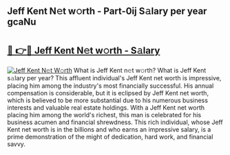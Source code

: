 ## Jeff Kent N𝚎t w𝚘rth - Part-0ij S𝚊lary per year gcaNu

# <h2><a href="http://gc0av8.nevu.top/?p=Jeff+Kent">🔗 👉🔴 Jeff Kent N𝚎t w𝚘rth - S𝚊lary</a></h2>

[![Jeff Kent N𝚎t W𝚘rth](https://i.imgur.com/Oavwk0R.jpeg)](http://gc0av8.nevu.top/?p=Jeff+Kent)
What is Jeff Kent n𝚎t w𝚘rth? What is Jeff Kent s𝚊lary per year?
This affluent individual's Jeff Kent net worth is impressive, placing him among the industry's most financially successful. His annual compensation is considerable, but it is eclipsed by Jeff Kent net worth, which is believed to be more substantial due to his numerous business interests and valuable real estate holdings. With a Jeff Kent net worth placing him among the world's richest, this man is celebrated for his business acumen and financial shrewdness. This rich individual, whose Jeff Kent net worth is in the billions and who earns an impressive salary, is a prime demonstration of the might of dedication, hard work, and financial savvy.
